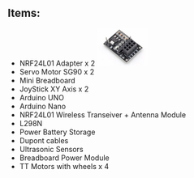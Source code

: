 ## Items:

* NRF24L01 Adapter x 2  <img src="images/NRF24L01adapter.png" width="100">
* Servo Motor SG90 x 2
* Mini Breadboard
* JoyStick XY Axis x 2
* Arduino UNO 
* Arduino Nano
* NRF24L01 Wireless Transeiver + Antenna Module
* L298N 
* Power Battery Storage
* Dupont cables 
* Ultrasonic Sensors
* Breadboard Power Module
* TT Motors with wheels x 4
